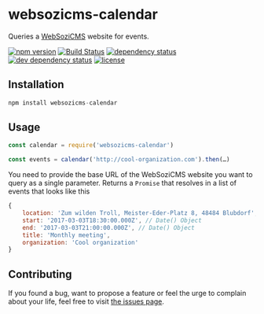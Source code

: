 # websozicms-calendar

Queries a [WebSoziCMS](https://www.websozicms.de) website for events.

[![npm version](https://img.shields.io/npm/v/websozicms-calendar.svg)](https://www.npmjs.com/package/websozicms-calendar)
[![Build Status](https://travis-ci.org/juliuste/websozicms-calendar.svg?branch=master)](https://travis-ci.org/juliuste/websozicms-calendar)
[![dependency status](https://img.shields.io/david/juliuste/websozicms-calendar.svg)](https://david-dm.org/juliuste/websozicms-calendar)
[![dev dependency status](https://img.shields.io/david/dev/juliuste/websozicms-calendar.svg)](https://david-dm.org/juliuste/websozicms-calendar#info=devDependencies)
[![license](https://img.shields.io/github/license/juliuste/websozicms-calendar.svg?style=flat)](LICENSE)

## Installation

```js
npm install websozicms-calendar
```

## Usage

```js
const calendar = require('websozicms-calendar')

const events = calendar('http://cool-organization.com').then(…)
```

You need to provide the base URL of the WebSoziCMS website you want to query as a single parameter. Returns a `Promise` that resolves in a list of events that looks like this

```js
{
	location: 'Zum wilden Troll, Meister-Eder-Platz 8, 48484 Blubdorf',
	start: '2017-03-03T18:30:00.000Z', // Date() Object
	end: '2017-03-03T21:00:00.000Z', // Date() Object
	title: 'Monthly meeting',
	organization: 'Cool organization'
}
```

## Contributing

If you found a bug, want to propose a feature or feel the urge to complain about your life, feel free to visit [the issues page](https://github.com/juliuste/websozicms-calendar/issues).